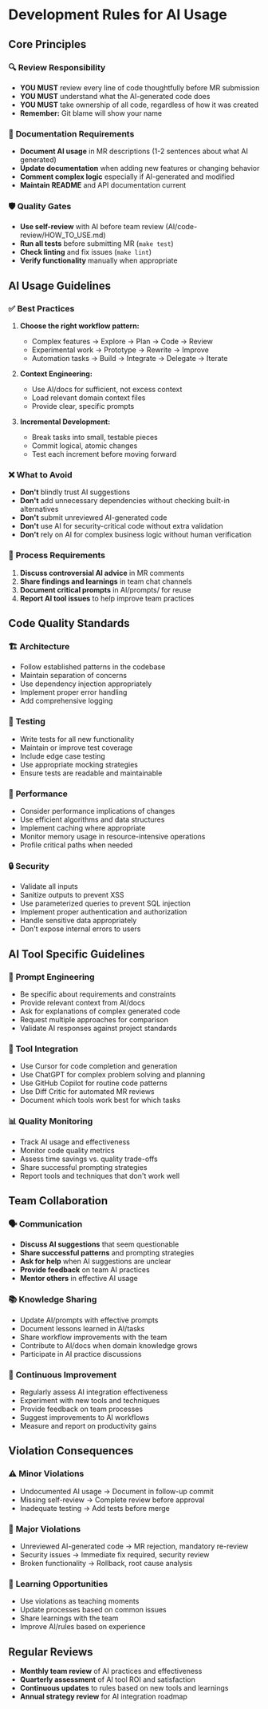 # Development Rules for AI Usage

## Core Principles

### 🔍 **Review Responsibility**
- **YOU MUST** review every line of code thoughtfully before MR submission
- **YOU MUST** understand what the AI-generated code does
- **YOU MUST** take ownership of all code, regardless of how it was created
- **Remember:** Git blame will show your name

### 📝 **Documentation Requirements**
- **Document AI usage** in MR descriptions (1-2 sentences about what AI generated)
- **Update documentation** when adding new features or changing behavior
- **Comment complex logic** especially if AI-generated and modified
- **Maintain README** and API documentation current

### 🛡️ **Quality Gates**
- **Use self-review** with AI before team review (AI/code-review/HOW_TO_USE.md)
- **Run all tests** before submitting MR (`make test`)
- **Check linting** and fix issues (`make lint`)
- **Verify functionality** manually when appropriate

## AI Usage Guidelines

### ✅ **Best Practices**
1. **Choose the right workflow pattern:**
   - Complex features → Explore → Plan → Code → Review
   - Experimental work → Prototype → Rewrite → Improve
   - Automation tasks → Build → Integrate → Delegate → Iterate

2. **Context Engineering:**
   - Use AI/docs for sufficient, not excess context
   - Load relevant domain context files
   - Provide clear, specific prompts

3. **Incremental Development:**
   - Break tasks into small, testable pieces
   - Commit logical, atomic changes
   - Test each increment before moving forward

### ❌ **What to Avoid**
- **Don't** blindly trust AI suggestions
- **Don't** add unnecessary dependencies without checking built-in alternatives
- **Don't** submit unreviewed AI-generated code
- **Don't** use AI for security-critical code without extra validation
- **Don't** rely on AI for complex business logic without human verification

### 🔄 **Process Requirements**
1. **Discuss controversial AI advice** in MR comments
2. **Share findings and learnings** in team chat channels
3. **Document critical prompts** in AI/prompts/ for reuse
4. **Report AI tool issues** to help improve team practices

## Code Quality Standards

### 🏗️ **Architecture**
- Follow established patterns in the codebase
- Maintain separation of concerns
- Use dependency injection appropriately
- Implement proper error handling
- Add comprehensive logging

### 🧪 **Testing**
- Write tests for all new functionality
- Maintain or improve test coverage
- Include edge case testing
- Use appropriate mocking strategies
- Ensure tests are readable and maintainable

### 🚀 **Performance**
- Consider performance implications of changes
- Use efficient algorithms and data structures
- Implement caching where appropriate
- Monitor memory usage in resource-intensive operations
- Profile critical paths when needed

### 🔒 **Security**
- Validate all inputs
- Sanitize outputs to prevent XSS
- Use parameterized queries to prevent SQL injection
- Implement proper authentication and authorization
- Handle sensitive data appropriately
- Don't expose internal errors to users

## AI Tool Specific Guidelines

### 💬 **Prompt Engineering**
- Be specific about requirements and constraints
- Provide relevant context from AI/docs
- Ask for explanations of complex generated code
- Request multiple approaches for comparison
- Validate AI responses against project standards

### 🔧 **Tool Integration**
- Use Cursor for code completion and generation
- Use ChatGPT for complex problem solving and planning
- Use GitHub Copilot for routine code patterns
- Use Diff Critic for automated MR reviews
- Document which tools work best for which tasks

### 📊 **Quality Monitoring**
- Track AI usage and effectiveness
- Monitor code quality metrics
- Assess time savings vs. quality trade-offs
- Share successful prompting strategies
- Report tools and techniques that don't work well

## Team Collaboration

### 🗣️ **Communication**
- **Discuss AI suggestions** that seem questionable
- **Share successful patterns** and prompting strategies
- **Ask for help** when AI suggestions are unclear
- **Provide feedback** on team AI practices
- **Mentor others** in effective AI usage

### 📚 **Knowledge Sharing**
- Update AI/prompts with effective prompts
- Document lessons learned in AI/tasks
- Share workflow improvements with the team
- Contribute to AI/docs when domain knowledge grows
- Participate in AI practice discussions

### 🎯 **Continuous Improvement**
- Regularly assess AI integration effectiveness
- Experiment with new tools and techniques
- Provide feedback on team processes
- Suggest improvements to AI workflows
- Measure and report on productivity gains

## Violation Consequences

### ⚠️ **Minor Violations**
- Undocumented AI usage → Document in follow-up commit
- Missing self-review → Complete review before approval
- Inadequate testing → Add tests before merge

### 🚨 **Major Violations**
- Unreviewed AI-generated code → MR rejection, mandatory re-review
- Security issues → Immediate fix required, security review
- Broken functionality → Rollback, root cause analysis

### 🔄 **Learning Opportunities**
- Use violations as teaching moments
- Update processes based on common issues
- Share learnings with the team
- Improve AI/rules based on experience

## Regular Reviews

- **Monthly team review** of AI practices and effectiveness
- **Quarterly assessment** of AI tool ROI and satisfaction
- **Continuous updates** to rules based on new tools and learnings
- **Annual strategy review** for AI integration roadmap
